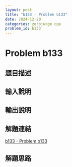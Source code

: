 ```yaml
---
layout: post
title: "b133 - Problem b133"
date: 2024-12-20
categories: zerojudge cpp
problem_id: b133
---
```


# Problem b133

## 題目描述



## 輸入說明



## 輸出說明



## 解題連結

[b133 - Problem b133](https://zerojudge.tw/ShowProblem?problemid=b133)

## 解題思路

